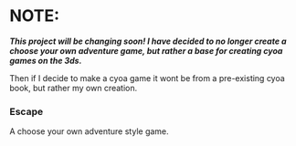 # NOTE:
***This project will be changing soon! I have decided to no longer create a choose your own adventure game, but rather a base for creating cyoa games on the 3ds.***

Then if I decide to make a cyoa game it wont be from a pre-existing cyoa book, but rather my own creation.


### Escape
A choose your own adventure style game.
